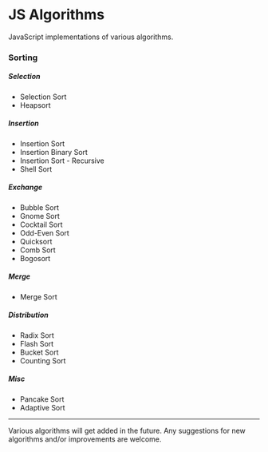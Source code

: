 JS Algorithms
=============

JavaScript implementations of various algorithms.

### Sorting

##### Selection
* Selection Sort
* Heapsort

##### Insertion
* Insertion Sort
* Insertion Binary Sort
* Insertion Sort - Recursive
* Shell Sort

##### Exchange
* Bubble Sort
* Gnome Sort
* Cocktail Sort
* Odd-Even Sort
* Quicksort
* Comb Sort
* Bogosort

##### Merge
* Merge Sort

##### Distribution
* Radix Sort
* Flash Sort
* Bucket Sort
* Counting Sort

##### Misc
* Pancake Sort
* Adaptive Sort

---

Various algorithms will get added in the future. Any suggestions for new algorithms and/or improvements are welcome.